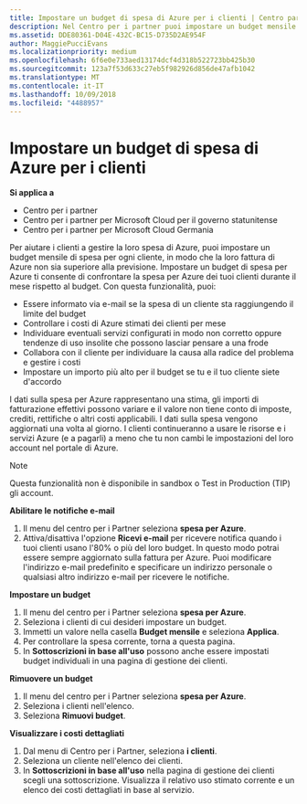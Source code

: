 ```yaml
---
title: Impostare un budget di spesa di Azure per i clienti | Centro partner
description: Nel Centro per i partner puoi impostare un budget mensile per ogni cliente, così le fatture di Azure non saranno una sorpresa alla fine del mese.
ms.assetid: DDE80361-D04E-432C-BC15-D735D2AE954F
author: MaggiePucciEvans
ms.localizationpriority: medium
ms.openlocfilehash: 6f6e0e733aed13174dcf4d318b522723bb425b30
ms.sourcegitcommit: 123a7f53d633c27eb5f982926d856de47afb1042
ms.translationtype: MT
ms.contentlocale: it-IT
ms.lasthandoff: 10/09/2018
ms.locfileid: "4488957"
---
```

# <a name="set-an-azure-spending-budget-for-your-customers"></a>Impostare un budget di spesa di Azure per i clienti

**Si applica a**

-  Centro per i partner
-  Centro per i partner per Microsoft Cloud per il governo statunitense
-  Centro per i partner per Microsoft Cloud Germania

Per aiutare i clienti a gestire la loro spesa di Azure, puoi impostare un budget mensile di spesa per ogni cliente, in modo che la loro fattura di Azure non sia superiore alla previsione. Impostare un budget di spesa per Azure ti consente di confrontare la spesa per Azure dei tuoi clienti durante il mese rispetto al budget. Con questa funzionalità, puoi: 

-   Essere informato via e-mail se la spesa di un cliente sta raggiungendo il limite del budget
-   Controllare i costi di Azure stimati dei clienti per mese
-   Individuare eventuali servizi configurati in modo non corretto oppure tendenze di uso insolite che possono lasciar pensare a una frode
-   Collabora con il cliente per individuare la causa alla radice del problema e gestire i costi
-   Impostare un importo più alto per il budget se tu e il tuo cliente siete d'accordo

I dati sulla spesa per Azure rappresentano una stima, gli importi di fatturazione effettivi possono variare e il valore non tiene conto di imposte, crediti, rettifiche o altri costi applicabili. I dati sulla spesa vengono aggiornati una volta al giorno. I clienti continueranno a usare le risorse e i servizi Azure (e a pagarli) a meno che tu non cambi le impostazioni del loro account nel portale di Azure. 

> [!NOTE]  
> Questa funzionalità non è disponibile in sandbox o Test in Production (TIP) gli account.

**Abilitare le notifiche e-mail**
1.  Il menu del centro per i Partner seleziona **spesa per Azure**.
2.  Attiva/disattiva l'opzione **Ricevi e-mail** per ricevere notifica quando i tuoi clienti usano l'80% o più del loro budget. In questo modo potrai essere sempre aggiornato sulla fattura per Azure. Puoi modificare l'indirizzo e-mail predefinito e specificare un indirizzo personale o qualsiasi altro indirizzo e-mail per ricevere le notifiche.

**Impostare un budget**
1.  Il menu del centro per i Partner seleziona **spesa per Azure**.
2.  Seleziona i clienti di cui desideri impostare un budget. 
3. Immetti un valore nella casella **Budget mensile** e seleziona **Applica**.
4.  Per controllare la spesa corrente, torna a questa pagina.
5.  In **Sottoscrizioni in base all'uso** possono anche essere impostati budget individuali in una pagina di gestione dei clienti.

**Rimuovere un budget**
1.  Il menu del centro per i Partner seleziona **spesa per Azure**.
2.  Seleziona i clienti nell'elenco.
3.  Seleziona **Rimuovi budget**.

**Visualizzare i costi dettagliati**
1.  Dal menu di Centro per i Partner, seleziona **i clienti**.
2.  Seleziona un cliente nell'elenco dei clienti.
3.  In **Sottoscrizioni in base all'uso** nella pagina di gestione dei clienti scegli una sottoscrizione. Visualizza il relativo uso stimato corrente e un elenco dei costi dettagliati in base al servizio.


 

 



